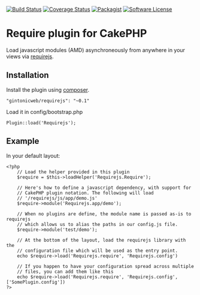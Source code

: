 [![Build Status](https://travis-ci.org/gintonicweb/requirejs.svg)](https://travis-ci.org/gintonicweb/GintonicCMS)
[![Coverage Status](https://coveralls.io/repos/gintonicweb/requirejs/badge.svg?branch=master&service=github)](https://coveralls.io/github/gintonicweb/requirejs?branch=master)
[![Packagist](https://img.shields.io/packagist/dt/gintonicweb/requirejs.svg)]()
[![Software License](https://img.shields.io/github/license/mashape/apistatus.svg)](LICENSE)

# Require plugin for CakePHP

Load javascript modules (AMD) asynchroneously from anywhere in your views
via [requirejs](http://requirejs.org/).

## Installation

Install the plugin using [composer](http://getcomposer.org). 

```
"gintonicweb/requirejs": "~0.1"
```

Load it in config/bootstrap.php

```
Plugin::load('Requirejs');
```

## Example


In your default layout: 

```
<?php 
    // Load the helper provided in this plugin
    $require = $this->loadHelper('Requirejs.Require');

    // Here's how to define a javascript dependency, with support for
    // CakePHP plugin notation. The following will load
    // '/requirejs/js/app/demo.js'
    $require->module('Requirejs.app/demo');

    // When no plugins are define, the module name is passed as-is to requirejs
    // which allows us to alias the paths in our config.js file.
    $require->module('test/demo');

    // At the bottom of the layout, load the requirejs library with the 
    // configuration file which will be used as the entry point.
    echo $require->load('Requirejs.require', 'Requirejs.config')

    // If you happen to have your configuration spread across multiple
    // files, you can add them like this
    echo $require->load('Requirejs.require', 'Requirejs.config', ['SomePlugin.config'])
?>
```

